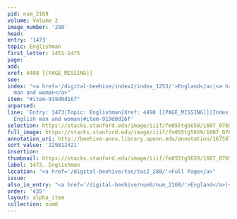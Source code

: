 ```yaml
---
pid: num_2169
volume: Volume 2
image_number: '298'
head:
entry: '1473'
topic: Englishman
first_letter: 1451-1475
page:
add:
xref: 4498 [[PAGE_MISSING]]
see:
index: "<a href='/digital-beehive/index2/index_1253/'>England</a>|<a href='/digital-beehive/index2/index_1259/'>English
  man and woman</a>"
item: "#item-919d0d16f"
unparsed:
line: 'Entry: 1473|Topic: Englishman|Xref: 4498 [[PAGE_MISSING]]|Index: England|Index:
  English man and woman|#item-919d0d16f'
selection: https://stacks.stanford.edu/image/iiif/fm855tg5659/1607_0765/973,2421,2820,262/full/0/default.jpg
full_image: https://stacks.stanford.edu/image/iiif/fm855tg5659/1607_0765/full/full/0/default.jpg
annotation_uri: http://beehive-anno.library.upenn.edu/annotation/1675871654921
sort_value: '229812421'
insertion:
thumbnail: https://stacks.stanford.edu/image/iiif/fm855tg5659/1607_0765/973,2421,600,180/250,/0/default.jpg
label: 1473. Englishman
location: "<a href='/digital-beehive/toc/toc2_288/'>Full Page</a>"
issue:
also_in_entry: "<a href='/digital-beehive/num6/num_2168/'>England</a>|<a href='/digital-beehive/num6/num_2170/'>Refuge</a>"
order: '435'
layout: alpha_item
collection: num6
---
```

